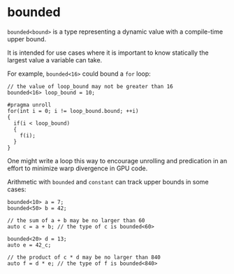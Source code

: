 # bounded

`bounded<bound>` is a type representing a dynamic value with a compile-time upper bound.

It is intended for use cases where it is important to know statically the largest value a variable can take.

For example, `bounded<16>` could bound a `for` loop:

    // the value of loop_bound may not be greater than 16
    bounded<16> loop_bound = 10;

    #pragma unroll
    for(int i = 0; i != loop_bound.bound; ++i)
    {
      if(i < loop_bound)
      {
        f(i);
      }
    }

One might write a loop this way to encourage unrolling and predication in an effort to minimize warp divergence in GPU code.

Arithmetic with `bounded` and `constant` can track upper bounds in some cases:

    bounded<10> a = 7;
    bounded<50> b = 42;

    // the sum of a + b may be no larger than 60
    auto c = a + b; // the type of c is bounded<60>

    bounded<20> d = 13;
    auto e = 42_c;

    // the product of c * d may be no larger than 840
    auto f = d * e; // the type of f is bounded<840>

